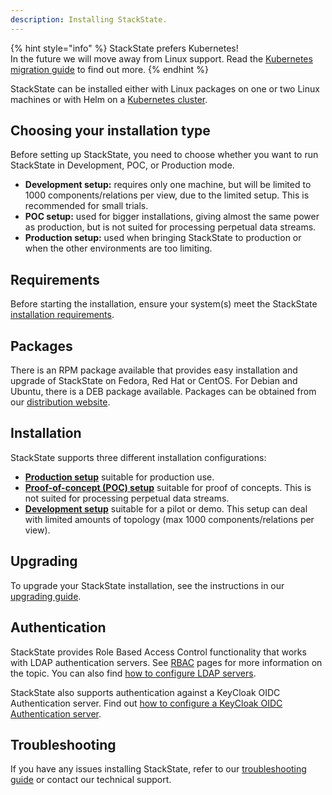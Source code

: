 ```yaml
---
description: Installing StackState.
---
```


{% hint style="info" %}
StackState prefers Kubernetes!<br />In the future we will move away from Linux support. Read the [Kubernetes migration guide](link_to_guide.md) to find out more.
{% endhint %}

StackState can be installed either with Linux packages on one or two Linux machines or with Helm on a [Kubernetes cluster](../Kubernetes_install/).

## Choosing your installation type

Before setting up StackState, you need to choose whether you want to run StackState in Development, POC, or Production mode.

* **Development setup:** requires only one machine, but will be limited to 1000 components/relations per view, due to the limited setup. This is recommended for small trials.
* **POC setup:** used for bigger installations, giving almost the same power as production, but is not suited for processing perpetual data streams.
* **Production setup:** used when bringing StackState to production or when the other environments are too limiting.

## Requirements

Before starting the installation, ensure your system\(s\) meet the StackState [installation requirements](requirements.md).

## Packages

There is an RPM package available that provides easy installation and upgrade of StackState on Fedora, Red Hat or CentOS. For Debian and Ubuntu, there is a DEB package available. Packages can be obtained from our [distribution website](../download.md).

## Installation

StackState supports three different installation configurations:

* [**Production setup**](production-installation.md) suitable for production use.
* [**Proof-of-concept \(POC\) setup**](poc-installation.md) suitable for proof of concepts. This is not suited for processing perpetual data streams.
* [**Development setup**](development-installation.md) suitable for a pilot or demo. This setup can deal with limited amounts of topology \(max 1000 components/relations per view\).

## Upgrading

To upgrade your StackState installation, see the instructions in our [upgrading guide](../upgrading.md).

## Authentication

StackState provides Role Based Access Control functionality that works with LDAP authentication servers. See [RBAC](../../concepts/role_based_access_control.md) pages for more information on the topic. You can also find [how to configure LDAP servers](../authentication.md).

StackState also supports authentication against a KeyCloak OIDC Authentication server. Find out [how to configure a KeyCloak OIDC Authentication server](../authentication.md#keycloak-oidc-authentication-server).

## Troubleshooting

If you have any issues installing StackState, refer to our [troubleshooting guide](../troubleshooting.md) or contact our technical support.
